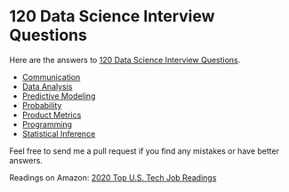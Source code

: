 # 120 Data Science Interview Questions

Here are the answers to [120 Data Science Interview Questions](http://www.datasciencequestions.com/).

- [Communication](communication.md)
- [Data Analysis](data-analysis.md)
- [Predictive Modeling](predictive-modeling.md)
- [Probability](probability.md)
- [Product Metrics](product-metrics.md)
- [Programming](programming.md)
- [Statistical Inference](statistical-inference.md)

Feel free to send me a pull request if you find any mistakes or have better answers.

Readings on Amazon: [2020 Top U.S. Tech Job Readings](https://amzn.to/2zC0ftz)
